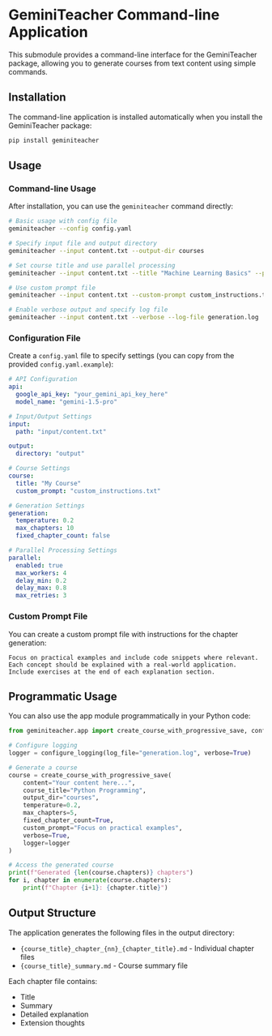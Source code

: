 # GeminiTeacher Command-line Application

This submodule provides a command-line interface for the GeminiTeacher package, allowing you to generate courses from text content using simple commands.

## Installation

The command-line application is installed automatically when you install the GeminiTeacher package:

```bash
pip install geminiteacher
```

## Usage

### Command-line Usage

After installation, you can use the `geminiteacher` command directly:

```bash
# Basic usage with config file
geminiteacher --config config.yaml

# Specify input file and output directory
geminiteacher --input content.txt --output-dir courses

# Set course title and use parallel processing
geminiteacher --input content.txt --title "Machine Learning Basics" --parallel

# Use custom prompt file
geminiteacher --input content.txt --custom-prompt custom_instructions.txt

# Enable verbose output and specify log file
geminiteacher --input content.txt --verbose --log-file generation.log
```

### Configuration File

Create a `config.yaml` file to specify settings (you can copy from the provided `config.yaml.example`):

```yaml
# API Configuration
api:
  google_api_key: "your_gemini_api_key_here"
  model_name: "gemini-1.5-pro"

# Input/Output Settings
input:
  path: "input/content.txt"

output:
  directory: "output"

# Course Settings
course:
  title: "My Course"
  custom_prompt: "custom_instructions.txt"

# Generation Settings
generation:
  temperature: 0.2
  max_chapters: 10
  fixed_chapter_count: false

# Parallel Processing Settings
parallel:
  enabled: true
  max_workers: 4
  delay_min: 0.2
  delay_max: 0.8
  max_retries: 3
```

### Custom Prompt File

You can create a custom prompt file with instructions for the chapter generation:

```
Focus on practical examples and include code snippets where relevant.
Each concept should be explained with a real-world application.
Include exercises at the end of each explanation section.
```

## Programmatic Usage

You can also use the app module programmatically in your Python code:

```python
from geminiteacher.app import create_course_with_progressive_save, configure_logging

# Configure logging
logger = configure_logging(log_file="generation.log", verbose=True)

# Generate a course
course = create_course_with_progressive_save(
    content="Your content here...",
    course_title="Python Programming",
    output_dir="courses",
    temperature=0.2,
    max_chapters=5,
    fixed_chapter_count=True,
    custom_prompt="Focus on practical examples",
    verbose=True,
    logger=logger
)

# Access the generated course
print(f"Generated {len(course.chapters)} chapters")
for i, chapter in enumerate(course.chapters):
    print(f"Chapter {i+1}: {chapter.title}")
```

## Output Structure

The application generates the following files in the output directory:

- `{course_title}_chapter_{nn}_{chapter_title}.md` - Individual chapter files
- `{course_title}_summary.md` - Course summary file

Each chapter file contains:
- Title
- Summary
- Detailed explanation
- Extension thoughts 